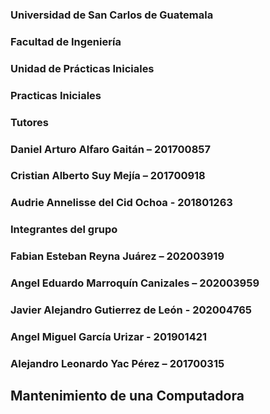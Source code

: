 ### Universidad de San Carlos de Guatemala
### Facultad de Ingeniería
### Unidad de Prácticas Iniciales
### Practicas Iniciales

### Tutores
### Daniel Arturo Alfaro Gaitán – 201700857
### Cristian Alberto Suy Mejía – 201700918
### Audrie Annelisse del Cid Ochoa - 201801263

### Integrantes del grupo
### Fabian Esteban Reyna Juárez – 202003919
### Angel Eduardo Marroquín Canizales – 202003959
### Javier Alejandro Gutierrez de León - 202004765
### Angel Miguel García Urizar - 201901421
### Alejandro Leonardo Yac Pérez – 201700315

## Mantenimiento de una Computadora


